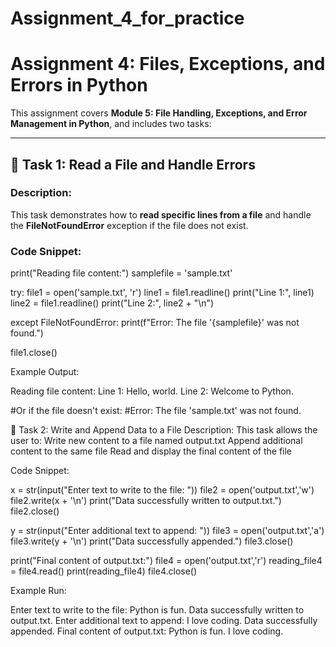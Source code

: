 # Assignment_4_for_practice

# Assignment 4: Files, Exceptions, and Errors in Python

This assignment covers **Module 5: File Handling, Exceptions, and Error Management in Python**, and includes two tasks:

---

## 📌 Task 1: Read a File and Handle Errors

### Description:
This task demonstrates how to **read specific lines from a file** and handle the **FileNotFoundError** exception if the file does not exist.

### Code Snippet:

print("Reading file content:")
samplefile = 'sample.txt'

try:
    file1 = open('sample.txt', 'r')
    line1 = file1.readline()
    print("Line 1:", line1)
    line2 = file1.readline()
    print("Line 2:", line2 + "\n")

except FileNotFoundError:
    print(f"Error: The file '{samplefile}' was not found.")

file1.close()

Example Output:

Reading file content:
Line 1: Hello, world.
Line 2: Welcome to Python.

#Or if the file doesn't exist:
#Error: The file 'sample.txt' was not found.

📌 Task 2: Write and Append Data to a File
Description:
This task allows the user to:
Write new content to a file named output.txt
Append additional content to the same file
Read and display the final content of the file

Code Snippet:

x = str(input("Enter text to write to the file: "))
file2 = open('output.txt','w')
file2.write(x + '\n')
print("Data successfully written to output.txt.")
file2.close()

y = str(input("Enter additional text to append: "))
file3 = open('output.txt','a')
file3.write(y + '\n')
print("Data successfully appended.")
file3.close()

print("Final content of output.txt:")
file4 = open('output.txt','r')
reading_file4 = file4.read()
print(reading_file4)
file4.close()

Example Run:

Enter text to write to the file: Python is fun.
Data successfully written to output.txt.
Enter additional text to append: I love coding.
Data successfully appended.
Final content of output.txt:
Python is fun.
I love coding.

